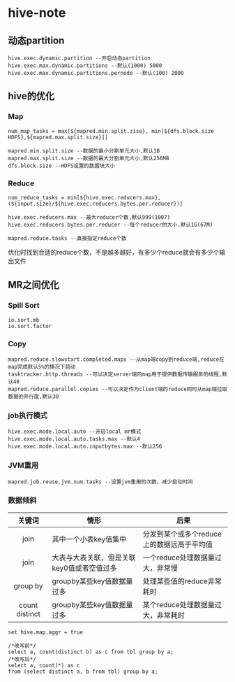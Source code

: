 # hive-note

## 动态partition
```
hive.exec.dynamic.partition --开启动态partition
hive.exec.max.dynamic.partitions --默认(1000) 5000
hive.exec.max.dynamic.partitions.pernode --默认(100) 2000
```
## hive的优化

### Map
```
num_map_tasks = max[${mapred.min.split.zise}, min[${dfs.block.size HDFS},${mapred.max.split.size}]]
```
```
mapred.min.split.size --数据的最小分割单元大小,默认1B
mapred.max.split.size --数据的最大分割单元大小,默认256MB
dfs.block.size --HDFS设置的数据块大小
```
### Reduce
```
num_reduce_tasks = min[${hive.exec.reducers.max},(${input.size}/${hive.exec.reducers.bytes.per.reducer})]
```
```
hive.exec.reducers.max --最大reducer个数,默认999(1007)
hive.exec.reducers.bytes.per.reducer --每个reducer的大小,默认1G(67M)
```
```
mapred.reduce.tasks --直接指定reduce个数
```
优化时找到合适的reduce个数，不是越多越好，有多少个reduce就会有多少个输出文件

## MR之间优化
### Spill Sort
```
io.sort.mb
io.sort.factor
```
### Copy
```
mapred.reduce.slowstart.completed.maps --从map端copy到reduce端,reduce在map完成默认5%的情况下启动
tasktracker.http.threads --可以决定server端的map用于提供数据传输服务的线程,默认40
mapred.reduce.parallel.copies --可以决定作为client端的reduce同时从map端拉取数据的并行度,默认30
```
### job执行模式
```
hive.exec.mode.local.auto --开启local mr模式
hive.exec.mode.local.auto.tasks.max --默认4
hive.exec.mode.local.auto.inputbytes.max --默认256
```
### JVM重用
```
mapred.job.reuse.jvm.num.tasks --设置jvm重用的次数，减少启动时间
```
### 数据倾斜
| 关键词          | 情形                                 | 后果 |
|:--------------:| ----------------------------------- | --- |
| join           | 其中一个小表key值集中                  | 分发到某个或多个reduce上的数据远高于平均值 |
| join           | 大表与大表关联，但是关联key0值或者空值过多 | 一个reduce处理数据量过大，非常慢 |
| group by       | groupby某些key值数据量过多 | 处理某些值的reduce非常耗时 |
| count distinct | groupby某些key值数据量过多 | 某个reduce处理数据量过大，非常耗时
```
set hive.map.aggr = true
```
``` 
/*改写前*/
select a, count(distinct b) as c from tbl group by a;
/*改写后*/
select a, count(*) as c 
from (select distinct a, b from tbl) group by a; 
```
